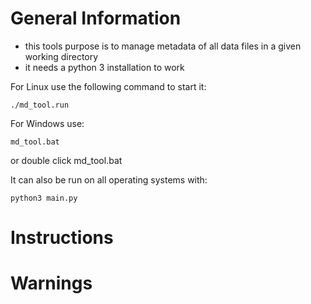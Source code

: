 # General Information
* this tools purpose is to manage metadata of all data files in a given working directory
* it needs a python 3 installation to work

For Linux use the following command to start it:
```
./md_tool.run
```

For Windows use:
```
md_tool.bat
```
or double click md_tool.bat

It can also be run on all operating systems with:
```
python3 main.py
```

# Instructions

# Warnings
